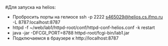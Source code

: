 #Для запуска на helios:
- Пробросить порты на гелиосе ssh -p 2222 s465029@helios.cs.ifmo.ru -L 8787:localhost:8787
- httpd -f ~/web/lab1/httpd-root/conf/httpd-conf-helios.conf -k restart
- java -jar -DFCGI_PORT=8788 httpd-root/fcgi-bin/lab1.jar
- Подключаемся в браузере к http://localhost:8787
